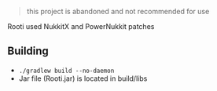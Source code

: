 > this project is abandoned and not recommended for use

Rooti used NukkitX and PowerNukkit patches


Building
-------------
- ```./gradlew build --no-daemon```
- Jar file (Rooti.jar) is located in build/libs
